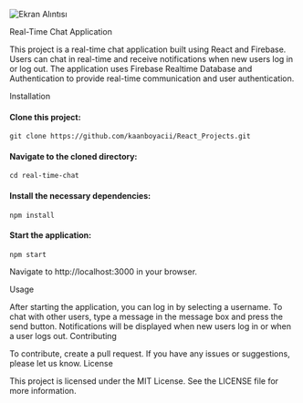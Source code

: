 ![Ekran Alıntısı](https://user-images.githubusercontent.com/98668706/224005383-c7fdae6c-b8d0-45c0-839d-fb23f3092df9.PNG)

Real-Time Chat Application

This project is a real-time chat application built using React and Firebase. Users can chat in real-time and receive notifications when new users log in or log out. The application uses Firebase Realtime Database and Authentication to provide real-time communication and user authentication.

Installation

#### Clone this project:

    git clone https://github.com/kaanboyacii/React_Projects.git

#### Navigate to the cloned directory:

    cd real-time-chat

#### Install the necessary dependencies:

    npm install

#### Start the application:

    npm start

Navigate to http://localhost:3000 in your browser.

Usage

After starting the application, you can log in by selecting a username. To chat with other users, type a message in the message box and press the send button. Notifications will be displayed when new users log in or when a user logs out.
Contributing

To contribute, create a pull request. If you have any issues or suggestions, please let us know.
License

This project is licensed under the MIT License. See the LICENSE file for more information.
